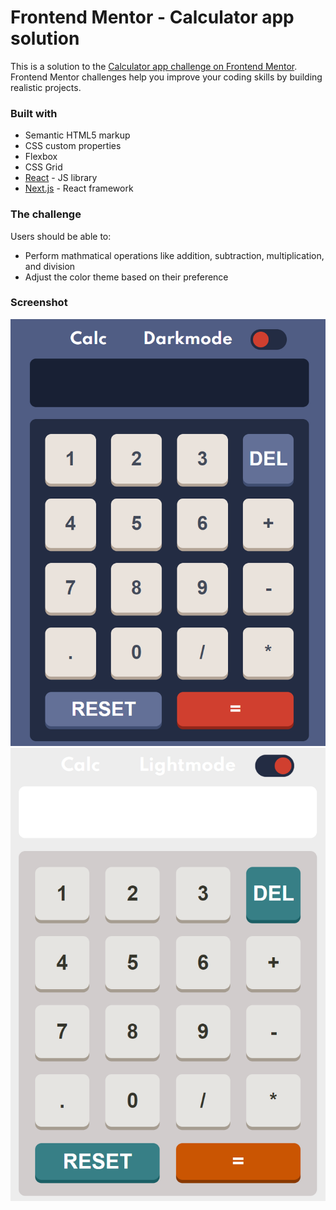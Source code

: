 # Frontend Mentor - Calculator app solution

This is a solution to the [Calculator app challenge on Frontend Mentor](https://www.frontendmentor.io/challenges/calculator-app-9lteq5N29). Frontend Mentor challenges help you improve your coding skills by building realistic projects.

### Built with

- Semantic HTML5 markup
- CSS custom properties
- Flexbox
- CSS Grid
- [React](https://reactjs.org/) - JS library
- [Next.js](https://nextjs.org/) - React framework

### The challenge

Users should be able to:

- Perform mathmatical operations like addition, subtraction, multiplication, and division
- Adjust the color theme based on their preference

### Screenshot

![DarkMode](./public/Screenshot1.PNG)
![LightMode](./public/Screenshot2.PNG)
